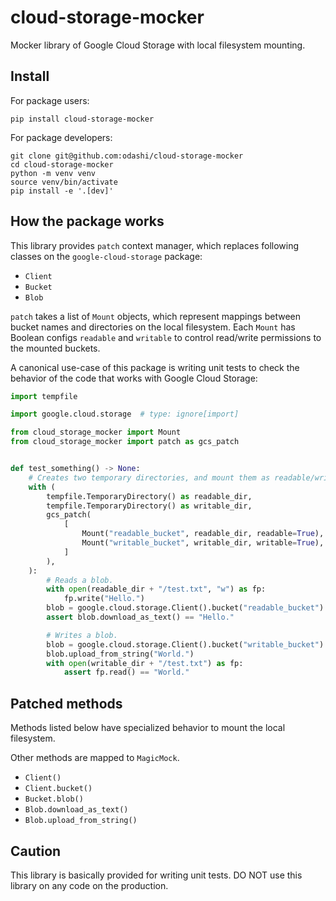 # cloud-storage-mocker

Mocker library of Google Cloud Storage with local filesystem mounting.


## Install

For package users:

```shell
pip install cloud-storage-mocker
```

For package developers:

```shell
git clone git@github.com:odashi/cloud-storage-mocker
cd cloud-storage-mocker
python -m venv venv
source venv/bin/activate
pip install -e '.[dev]'
```


## How the package works

This library provides `patch` context manager, which replaces following classes on the
`google-cloud-storage` package:

- `Client`
- `Bucket`
- `Blob`

`patch` takes a list of `Mount` objects, which represent mappings between bucket names
and directories on the local filesystem.
Each `Mount` has Boolean configs `readable` and `writable` to control read/write
permissions to the mounted buckets.

A canonical use-case of this package is writing unit tests to check the behavior of the
code that works with Google Cloud Storage:

```python
import tempfile

import google.cloud.storage  # type: ignore[import]

from cloud_storage_mocker import Mount
from cloud_storage_mocker import patch as gcs_patch


def test_something() -> None:
    # Creates two temporary directories, and mount them as readable/writable buckets.
    with (
        tempfile.TemporaryDirectory() as readable_dir,
        tempfile.TemporaryDirectory() as writable_dir,
        gcs_patch(
            [
                Mount("readable_bucket", readable_dir, readable=True),
                Mount("writable_bucket", writable_dir, writable=True),
            ]
        ),
    ):
        # Reads a blob.
        with open(readable_dir + "/test.txt", "w") as fp:
            fp.write("Hello.")
        blob = google.cloud.storage.Client().bucket("readable_bucket").blob("test.txt")
        assert blob.download_as_text() == "Hello."

        # Writes a blob.
        blob = google.cloud.storage.Client().bucket("writable_bucket").blob("test.txt")
        blob.upload_from_string("World.")
        with open(writable_dir + "/test.txt") as fp:
            assert fp.read() == "World."
```


## Patched methods

Methods listed below have specialized behavior to mount the local filesystem.

Other methods are mapped to `MagicMock`.

- `Client()`
- `Client.bucket()`
- `Bucket.blob()`
- `Blob.download_as_text()`
- `Blob.upload_from_string()`


## Caution

This library is basically provided for writing unit tests.
DO NOT use this library on any code on the production.
